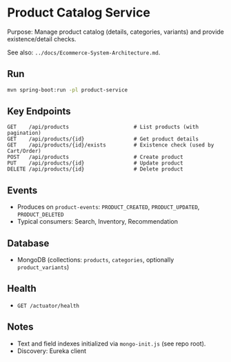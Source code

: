 # Product Catalog Service

Purpose: Manage product catalog (details, categories, variants) and provide existence/detail checks.

See also: `../docs/Ecommerce-System-Architecture.md`.

## Run
```bash
mvn spring-boot:run -pl product-service
```

## Key Endpoints
```http
GET    /api/products                     # List products (with pagination)
GET    /api/products/{id}                # Get product details
GET    /api/products/{id}/exists         # Existence check (used by Cart/Order)
POST   /api/products                     # Create product
PUT    /api/products/{id}                # Update product
DELETE /api/products/{id}                # Delete product
```

## Events
- Produces on `product-events`: `PRODUCT_CREATED`, `PRODUCT_UPDATED`, `PRODUCT_DELETED`
- Typical consumers: Search, Inventory, Recommendation

## Database
- MongoDB (collections: `products`, `categories`, optionally `product_variants`)

## Health
- `GET /actuator/health`

## Notes
- Text and field indexes initialized via `mongo-init.js` (see repo root).
- Discovery: Eureka client